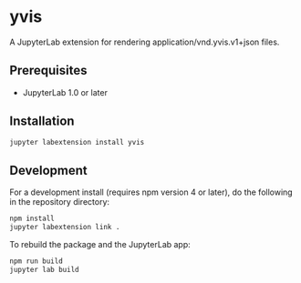 # yvis

A JupyterLab extension for rendering application/vnd.yvis.v1+json files.

## Prerequisites

* JupyterLab 1.0 or later

## Installation

```bash
jupyter labextension install yvis
```

## Development

For a development install (requires npm version 4 or later), do the following in the repository directory:

```bash
npm install
jupyter labextension link .
```

To rebuild the package and the JupyterLab app:

```bash
npm run build
jupyter lab build
```

